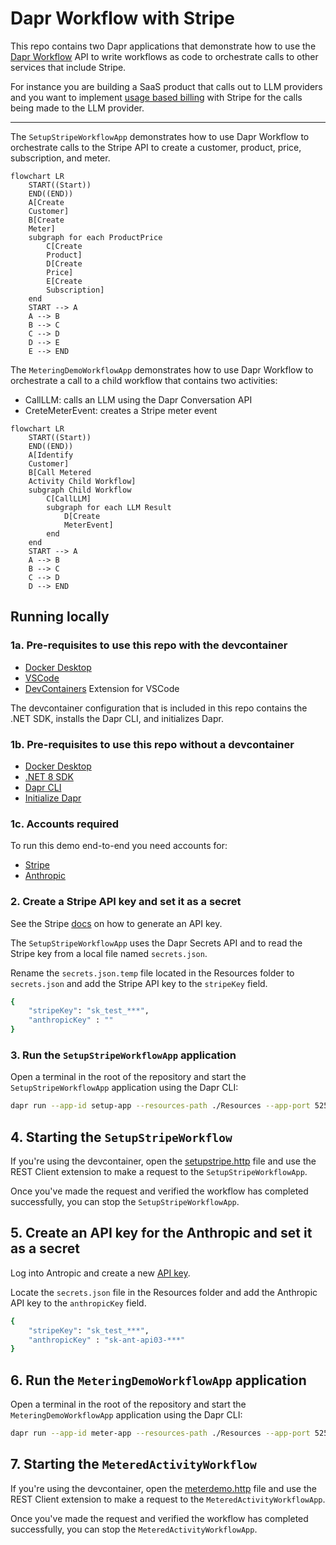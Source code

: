 # Dapr Workflow with Stripe

This repo contains two Dapr applications that demonstrate how to use the [Dapr Workflow](https://docs.dapr.io/developing-applications/building-blocks/workflow/workflow-overview/) API to write workflows as code to orchestrate calls to other services that include Stripe.

For instance you are building a SaaS product that calls out to LLM providers and you want to implement [usage based billing](https://stripe.com/en-nl/billing/usage-based-billing) with Stripe for the calls being made to the LLM provider.

---

The `SetupStripeWorkflowApp` demonstrates how to use Dapr Workflow to orchestrate calls to the Stripe API to create a customer, product, price, subscription, and meter.

```mermaid
flowchart LR
    START((Start))
    END((END))
    A[Create
    Customer]
    B[Create
    Meter]
    subgraph for each ProductPrice
        C[Create
        Product]
        D[Create
        Price]
        E[Create
        Subscription]
    end
    START --> A
    A --> B
    B --> C
    C --> D
    D --> E
    E --> END
```


The `MeteringDemoWorkflowApp` demonstrates how to use Dapr Workflow to orchestrate a call to a child workflow that contains two activities:

- CallLLM: calls an LLM using the Dapr Conversation API
- CreteMeterEvent: creates a Stripe meter event

```mermaid
flowchart LR
    START((Start))
    END((END))
    A[Identify
    Customer]
    B[Call Metered
    Activity Child Workflow]
    subgraph Child Workflow
        C[CallLLM]
        subgraph for each LLM Result
            D[Create
            MeterEvent]
        end
    end
    START --> A
    A --> B
    B --> C
    C --> D
    D --> END
```

## Running locally

### 1a. Pre-requisites to use this repo with the devcontainer

- [Docker Desktop](https://www.docker.com/products/docker-desktop)
- [VSCode](https://code.visualstudio.com/)
- [DevContainers](https://marketplace.visualstudio.com/items?itemName=ms-vscode-remote.remote-containers) Extension for VSCode

The devcontainer configuration that is included in this repo contains the .NET SDK, installs the Dapr CLI, and initializes Dapr.

### 1b. Pre-requisites to use this repo without a devcontainer

- [Docker Desktop](https://www.docker.com/products/docker-desktop)
- [.NET 8 SDK](https://dotnet.microsoft.com/download/dotnet/8.0)
- [Dapr CLI](https://docs.dapr.io/getting-started/install-dapr-cli/)
- [Initialize Dapr](https://docs.dapr.io/getting-started/install-dapr-selfhost/)

### 1c. Accounts required

To run this demo end-to-end you need accounts for:
- [Stripe](https://stripe.com/)
- [Anthropic](https://anthropic.com/)

### 2. Create a Stripe API key and set it as a secret

See the Stripe [docs](https://docs.stripe.com/keys) on how to generate an API key.

The `SetupStripeWorkflowApp` uses the Dapr Secrets API and to read the Stripe key from a local file named `secrets.json`.

Rename the `secrets.json.temp` file located in the Resources folder to `secrets.json` and add the Stripe API key to the `stripeKey` field.

```bash
{
    "stripeKey": "sk_test_***",
    "anthropicKey" : ""
}
```

### 3. Run the `SetupStripeWorkflowApp` application

Open a terminal in the root of the repository and start the `SetupStripeWorkflowApp` application using the Dapr CLI:

```bash
dapr run --app-id setup-app --resources-path ./Resources --app-port 5253 --dapr-http-port 3516 -- dotnet run --project ./SetupStripeWorkflowApp/
```

## 4. Starting the `SetupStripeWorkflow`

If you're using the devcontainer, open the [setupstripe.http](setupstripe.http) file and use the REST Client extension to make a request to the `SetupStripeWorkflowApp`.

Once you've made the request and verified the workflow has completed successfully, you can stop the `SetupStripeWorkflowApp`.

## 5. Create an API key for the Anthropic and set it as a secret

Log into Antropic and create a new [API key](https://console.anthropic.com/settings/keys).

Locate the `secrets.json` file in the Resources folder and add the Anthropic API key to the `anthropicKey` field.

```bash
{
    "stripeKey": "sk_test_***",
    "anthropicKey" : "sk-ant-api03-***"
}
```

## 6. Run the `MeteringDemoWorkflowApp` application

Open a terminal in the root of the repository and start the `MeteringDemoWorkflowApp` application using the Dapr CLI:

```bash
dapr run --app-id meter-app --resources-path ./Resources --app-port 5255 --dapr-http-port 3518 -- dotnet run --project ./MeteringDemoWorkflowApp/
```

## 7. Starting the `MeteredActivityWorkflow`

If you're using the devcontainer, open the [meterdemo.http](meterdemo.http) file and use the REST Client extension to make a request to the `MeteredActivityWorkflowApp`.

Once you've made the request and verified the workflow has completed successfully, you can stop the `MeteredActivityWorkflowApp`.
